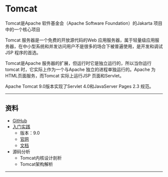 #   Tomcat

Tomcat是Apache 软件基金会（Apache Software Foundation）的Jakarta 项目中的一个核心项目

Tomcat 服务器是一个免费的开放源代码的Web 应用服务器，属于轻量级应用服务器，在中小型系统和并发访问用户不是很多的场合下被普遍使用，是开发和调试JSP 程序的首选。

Tomcat是Apache 服务器的扩展，但运行时它是独立运行的，所以当你运行tomcat 时，它实际上作为一个与Apache 独立的进程单独运行的。Apache 为HTML页面服务，而Tomcat 实际上运行JSP 页面和Servlet。

Apache Tomcat 9.0版本实现了Servlet 4.0和JavaServer Pages 2.3 规范。

----

##  资料
-   [GitHub](https://github.com/apache/maven)
-   [入门实践](action/README.md)
    -   版本：9.0
    -   [官网](http://tomcat.apache.org/)
    -   [文档](https://tomcat.apache.org/tomcat-9.0-doc/index.html)
-   源码分析
    -   Tomcat内核设计剖析
    -   Tomcat架构解析

----

